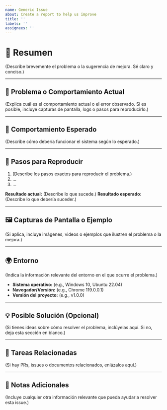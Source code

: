 ```yaml
---
name: Generic Issue
about: Create a report to help us improve
title: ''
labels: ''
assignees: ''
---
```

# 🚀 Resumen

(Describe brevemente el problema o la sugerencia de mejora. Sé claro y conciso.)

---

## 🐛 Problema o Comportamiento Actual

(Explica cuál es el comportamiento actual o el error observado. Si es posible, incluye capturas de pantalla, logs o pasos para reproducirlo.)

---

## 🎯 Comportamiento Esperado

(Describe cómo debería funcionar el sistema según lo esperado.)

---

## 📂 Pasos para Reproducir

1. (Describe los pasos exactos para reproducir el problema.)
2. ...
3. ...

**Resultado actual:** (Describe lo que sucede.)
**Resultado esperado:** (Describe lo que debería suceder.)

---

## 🖼️ Capturas de Pantalla o Ejemplo

(Si aplica, incluye imágenes, videos o ejemplos que ilustren el problema o la mejora.)

---

## 🌍 Entorno

(Indica la información relevante del entorno en el que ocurre el problema.)
- **Sistema operativo:** (e.g., Windows 10, Ubuntu 22.04)
- **Navegador/Versión:** (e.g., Chrome 119.0.0.1)
- **Versión del proyecto:** (e.g., v1.0.0)

---

## 💡 Posible Solución (Opcional)

(Si tienes ideas sobre cómo resolver el problema, inclúyelas aquí. Si no, deja esta sección en blanco.)

---

## 📜 Tareas Relacionadas

(Si hay PRs, issues o documentos relacionados, enlázalos aquí.)

---

## 📝 Notas Adicionales

(Incluye cualquier otra información relevante que pueda ayudar a resolver esta issue.)

